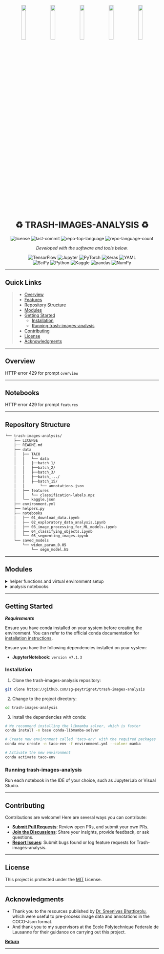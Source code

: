 
<div align="center">
  <div class="column">
    <img src="https://raw.githubusercontent.com/wiki/pedropro/TACO/images/1.png" width="17%" hspace="3">
    <img src="https://raw.githubusercontent.com/wiki/pedropro/TACO/images/2.png" width="17%" hspace="3">
    <img src="https://raw.githubusercontent.com/wiki/pedropro/TACO/images/3.png" width="17%" hspace="3">
    <img src="https://raw.githubusercontent.com/wiki/pedropro/TACO/images/4.png" width="17%" hspace="3">
    <img src="https://raw.githubusercontent.com/wiki/pedropro/TACO/images/5.png" width="17%" hspace="3">
  </div>
</div>
<p align="center">
    <h1 align="center">♻️ TRASH-IMAGES-ANALYSIS ♻️</h1>
</p>

<p align="center">
	<img src="https://img.shields.io/github/license/sg-peytrignet/trash-images-analysis?style=flat&color=0080ff" alt="license">
	<img src="https://img.shields.io/github/last-commit/sg-peytrignet/trash-images-analysis?style=flat&logo=git&logoColor=white&color=0080ff" alt="last-commit">
	<img src="https://img.shields.io/github/languages/top/sg-peytrignet/trash-images-analysis?style=flat&color=0080ff" alt="repo-top-language">
	<img src="https://img.shields.io/github/languages/count/sg-peytrignet/trash-images-analysis?style=flat&color=0080ff" alt="repo-language-count">
<p>
<p align="center">
		<em>Developed with the software and tools below.</em>
</p>
<p align="center">
	<img src="https://img.shields.io/badge/TensorFlow-FF6F00.svg?style=flat&logo=TensorFlow&logoColor=white" alt="TensorFlow">
	<img src="https://img.shields.io/badge/Jupyter-F37626.svg?style=flat&logo=Jupyter&logoColor=white" alt="Jupyter">
	<img src="https://img.shields.io/badge/PyTorch-EE4C2C.svg?style=flat&logo=PyTorch&logoColor=white" alt="PyTorch">
	<img src="https://img.shields.io/badge/Keras-D00000.svg?style=flat&logo=Keras&logoColor=white" alt="Keras">
	<img src="https://img.shields.io/badge/YAML-CB171E.svg?style=flat&logo=YAML&logoColor=white" alt="YAML">
	<br>
	<img src="https://img.shields.io/badge/SciPy-8CAAE6.svg?style=flat&logo=SciPy&logoColor=white" alt="SciPy">
	<img src="https://img.shields.io/badge/Python-3776AB.svg?style=flat&logo=Python&logoColor=white" alt="Python">
	<img src="https://img.shields.io/badge/Kaggle-20BEFF.svg?style=flat&logo=Kaggle&logoColor=white" alt="Kaggle">
	<img src="https://img.shields.io/badge/pandas-150458.svg?style=flat&logo=pandas&logoColor=white" alt="pandas">
	<img src="https://img.shields.io/badge/NumPy-013243.svg?style=flat&logo=NumPy&logoColor=white" alt="NumPy">
</p>
<hr>

##  Quick Links

> - [ Overview](#overview)
> - [ Features](#features)
> - [ Repository Structure](#repository-structure)
> - [ Modules](#modules)
> - [ Getting Started](#getting-started)
>   - [ Installation](#installation)
>   - [ Running trash-images-analysis](#running-trash-images-analysis)
> - [ Contributing](#contributing)
> - [ License](#license)
> - [ Acknowledgments](#acknowledgments)

---

##  Overview

HTTP error 429 for prompt `overview`

---

##  Notebooks

HTTP error 429 for prompt `features`

---

##  Repository Structure

```sh
└── trash-images-analysis/
    ├── LICENSE
    ├── README.md
    ├── data
    │   ├── TACO
    │   │   └── data
    │   │	├──batch_1/
    │   │	├──batch_2/
    │   │	├──batch_3/
    │   │	├──batch_.../
    │   │	├──batch_15/
    │   │       └── annotations.json
    │   ├── features
    │   │   └── classification-labels.npz
    │   └── kaggle.json
    ├── environment.yml
    ├── helpers.py
    ├── notebooks
    │   ├── 01_download_data.ipynb
    │   ├── 02_exploratory_data_analysis.ipynb
    │   ├── 03_image_processing_for_ML_models.ipynb
    │   ├── 04_classifying_objects.ipynb
    │   └── 05_segmenting_images.ipynb
    └── saved_models
        └── widen_param_0.05
            └── segm_model.h5
```

---

##  Modules

<details closed><summary>helper functions and virtual environment setup</summary>

| File                                                                                                  | Summary                                     |
| ---                                                                                                   | ---                                         |
| [helpers.py](https://github.com/sg-peytrignet/trash-images-analysis/blob/master/helpers.py)           | `helpers.py`      |
| [environment.yml](https://github.com/sg-peytrignet/trash-images-analysis/blob/master/environment.yml) | `environment.yml` |

</details>

<details closed><summary>analysis notebooks</summary>

| File                                                                                                                                                            | Summary                                                                       |
| ---                                                                                                                                                             | ---                                                                           |
| [01_download_data.ipynb](https://github.com/sg-peytrignet/trash-images-analysis/blob/master/notebooks/01_download_data.ipynb)                                   | `notebooks/01_download_data.ipynb`                  |
| [05_segmenting_images.ipynb](https://github.com/sg-peytrignet/trash-images-analysis/blob/master/notebooks/05_segmenting_images.ipynb)                           | `notebooks/05_segmenting_images.ipynb`              |
| [04_classifying_objects.ipynb](https://github.com/sg-peytrignet/trash-images-analysis/blob/master/notebooks/04_classifying_objects.ipynb)                       | `notebooks/04_classifying_objects.ipynb`            |
| [02_exploratory_data_analysis.ipynb](https://github.com/sg-peytrignet/trash-images-analysis/blob/master/notebooks/02_exploratory_data_analysis.ipynb)           | `notebooks/02_exploratory_data_analysis.ipynb`      |
| [03_image_processing_for_ML_models.ipynb](https://github.com/sg-peytrignet/trash-images-analysis/blob/master/notebooks/03_image_processing_for_ML_models.ipynb) | `notebooks/03_image_processing_for_ML_models.ipynb` |

</details>

---

##  Getting Started

***Requirements***

Ensure you have conda installed on your system before creating the environment. You can refer to the official conda documentation for [installation instructions](https://conda.io/projects/conda/en/latest/user-guide/install/).

Ensure you have the following dependencies installed on your system:

* **JupyterNotebook**: `version v7.1.3 `

###  Installation

1. Clone the trash-images-analysis repository:

```sh
git clone https://github.com/sg-peytrignet/trash-images-analysis
```

2. Change to the project directory:

```sh
cd trash-images-analysis
```

3. Install the dependencies with conda:

```sh
# We recommend installing the libmamba solver, which is faster
conda install -n base conda-libmamba-solver

# Create new environment called 'taco-env' with the required packages 
conda env create -n taco-env -f environment.yml --solver mamba

# Activate the new environment
conda activate taco-env
```

###  Running trash-images-analysis

Run each notebook in the IDE of your choice, such as JupyterLab or Visual Studio.

---

##  Contributing

Contributions are welcome! Here are several ways you can contribute:

- **[Submit Pull Requests](https://github.com/sg-peytrignet/trash-images-analysis/blob/main/CONTRIBUTING.md)**: Review open PRs, and submit your own PRs.
- **[Join the Discussions](https://github.com/sg-peytrignet/trash-images-analysis/discussions)**: Share your insights, provide feedback, or ask questions.
- **[Report Issues](https://github.com/sg-peytrignet/trash-images-analysis/issues)**: Submit bugs found or log feature requests for Trash-images-analysis.

---

##  License

This project is protected under the [MIT]([https://choosealicense.com/licenses](https://github.com/sg-peytrignet/trash-images-analysis/blob/main/LICENSE)) License.

---

##  Acknowledgments

- Thank you to the resources published by [Dr. Sreenivas Bhattiprolu](https://github.com/bnsreenu/python_for_microscopists/blob/master/335%20-%20Converting%20COCO%20JSON%20annotations%20to%20labeled%20mask%20images/335d-convert_coco_to_labeled_masks.py), which were useful to pre-process image data and annotations in the COCO-Json format.
- And thank you to my supervisors at the Ecole Polytechnique Federale de Lausanne for their guidance on carrying out this project.

[**Return**](#quick-links)

---
